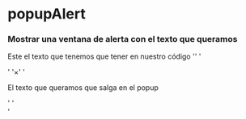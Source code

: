 # popupAlert
### Mostrar una ventana de alerta con el texto que queramos
Este el texto que tenemos que tener en nuestro código
'<!-- Modal content -->'
  '<div class="modal-content">'
    '<span class="close">&times;</span>' 
    '<p>El texto que queramos que salga en el popup</p>'
  '</div>'
